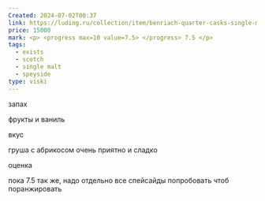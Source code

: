 ```yaml
---
Created: 2024-07-02T00:37
link: https://luding.ru/collection/item/benriach-quarter-casks-single-malt-scotch-whisky-gift-box--401888/
price: 15000
mark: <p> <progress max=10 value=7.5> </progress> 7.5 </p>
tags:
  - exists
  - scotch
  - single malt
  - speyside
type: viski
---
```

  

запах

фрукты и ваниль

вкус

груша с абрикосом
очень приятно и сладко

оценка

пока 7.5 так же, надо отдельно все спейсайды попробовать чтоб поранжировать
